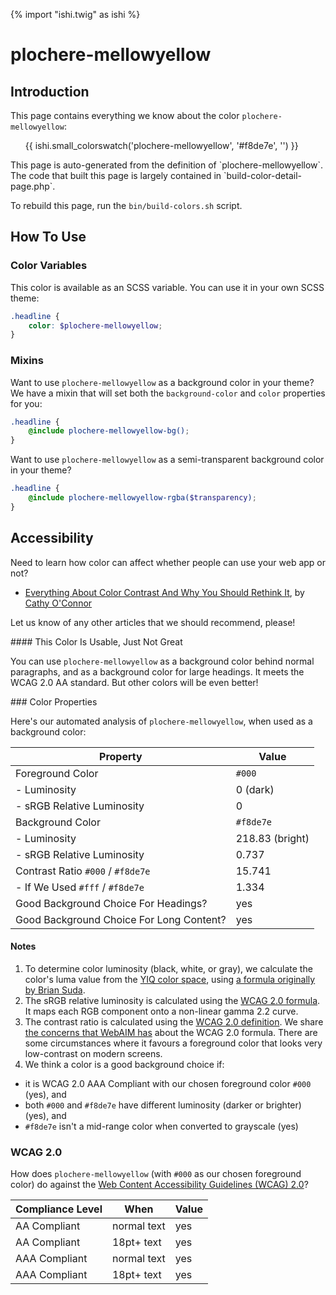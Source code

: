 {% import "ishi.twig" as ishi %}
# plochere-mellowyellow

## Introduction

This page contains everything we know about the color `plochere-mellowyellow`:

<div class="grid">
    <div class="cell">
        <div class="swatch">
            <ul>
                {{ ishi.small_colorswatch('plochere-mellowyellow', '#f8de7e', '') }}
            </ul>
        </div>
    </div>
</div>

<div class="callout callout--info" markdown="1">
This page is auto-generated from the definition of `plochere-mellowyellow`. The code that built this page is largely contained in `build-color-detail-page.php`.

To rebuild this page, run the `bin/build-colors.sh` script.
</div>

## How To Use

### Color Variables

This color is available as an SCSS variable. You can use it in your own SCSS theme:

```scss
.headline {
    color: $plochere-mellowyellow;
}
```

### Mixins

Want to use `plochere-mellowyellow` as a background color in your theme? We have a mixin that will set both the `background-color` and `color` properties for you:

```scss
.headline {
    @include plochere-mellowyellow-bg();
}
```

Want to use `plochere-mellowyellow` as a semi-transparent background color in your theme?

```scss
.headline {
    @include plochere-mellowyellow-rgba($transparency);
}
```

## Accessibility

Need to learn how color can affect whether people can use your web app or not?

* [Everything About Color Contrast And Why You Should Rethink It](https://www.smashingmagazine.com/2014/10/color-contrast-tips-and-tools-for-accessibility/), by [Cathy O'Connor](http://www.twitter.com/cagocon)

Let us know of any other articles that we should recommend, please!
<div class="callout callout--warning" markdown="1">
#### This Color Is Usable, Just Not Great

You can use `plochere-mellowyellow` as a background color behind normal paragraphs, and as a background color for large headings. It meets the WCAG 2.0 AA standard. But other colors will be even better!
</div>
### Color Properties

Here's our automated analysis of `plochere-mellowyellow`, when used as a background color:

Property | Value
---------|------
Foreground Color | `#000`
- Luminosity | 0 (dark)
- sRGB Relative Luminosity | 0
Background Color | `#f8de7e`
- Luminosity | 218.83 (bright)
- sRGB Relative Luminosity | 0.737
Contrast Ratio `#000` / `#f8de7e` | 15.741
- If We Used `#fff` / `#f8de7e` | 1.334
Good Background Choice For Headings? | yes
Good Background Choice For Long Content? | yes

#### Notes

1. To determine color luminosity (black, white, or gray), we calculate the color's luma value from the [YIQ color space](https://en.wikipedia.org/wiki/YIQ), using [a formula originally by Brian Suda](https://24ways.org/2010/calculating-color-contrast/).
1. The sRGB relative luminosity is calculated using the [WCAG 2.0 formula](https://www.w3.org/TR/WCAG20/#relativeluminancedef). It maps each RGB component onto a non-linear gamma 2.2 curve.
1. The contrast ratio is calculated using the [WCAG 2.0 definition](https://www.w3.org/TR/2008/REC-WCAG20-20081211/#contrast-ratiodef). We share [the concerns that WebAIM has](http://webaim.org/blog/wcag-2-1-feedback/) about the WCAG 2.0 formula. There are some circumstances where it favours a foreground color that looks very low-contrast on modern screens.
1. We think a color is a good background choice if:
  - it is WCAG 2.0 AAA Compliant with our chosen foreground color `#000` (yes), and
  - both `#000` and `#f8de7e` have different luminosity (darker or brighter) (yes), and
  - `#f8de7e` isn't a mid-range color when converted to grayscale (yes)

### WCAG 2.0

How does `plochere-mellowyellow` (with `#000` as our chosen foreground color) do against the [Web Content Accessibility Guidelines (WCAG) 2.0](https://www.w3.org/TR/WCAG20/)?

Compliance Level | When | Value
-----------------|------|------
AA Compliant | normal text | yes
AA Compliant | 18pt+ text | yes
AAA Compliant | normal text | yes
AAA Compliant | 18pt+ text | yes